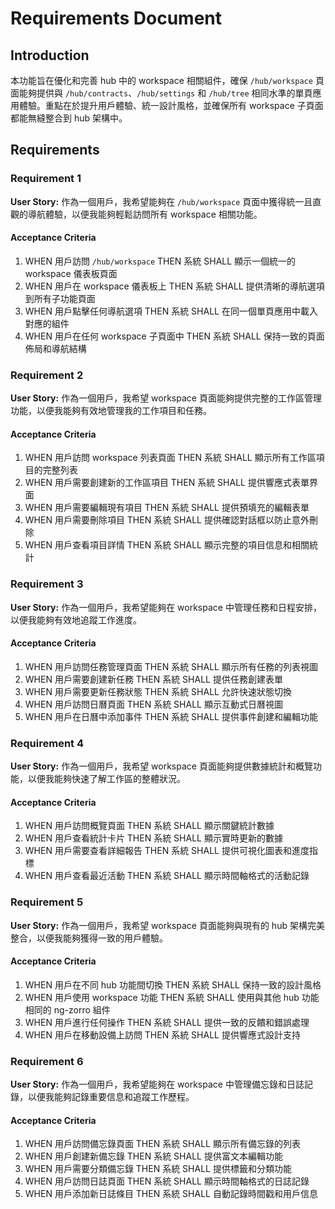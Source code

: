 # Requirements Document

## Introduction

本功能旨在優化和完善 hub 中的 workspace 相關組件，確保 `/hub/workspace` 頁面能夠提供與 `/hub/contracts`、`/hub/settings` 和 `/hub/tree` 相同水準的單頁應用體驗。重點在於提升用戶體驗、統一設計風格，並確保所有 workspace 子頁面都能無縫整合到 hub 架構中。

## Requirements

### Requirement 1

**User Story:** 作為一個用戶，我希望能夠在 `/hub/workspace` 頁面中獲得統一且直觀的導航體驗，以便我能夠輕鬆訪問所有 workspace 相關功能。

#### Acceptance Criteria

1. WHEN 用戶訪問 `/hub/workspace` THEN 系統 SHALL 顯示一個統一的 workspace 儀表板頁面
2. WHEN 用戶在 workspace 儀表板上 THEN 系統 SHALL 提供清晰的導航選項到所有子功能頁面
3. WHEN 用戶點擊任何導航選項 THEN 系統 SHALL 在同一個單頁應用中載入對應的組件
4. WHEN 用戶在任何 workspace 子頁面中 THEN 系統 SHALL 保持一致的頁面佈局和導航結構

### Requirement 2

**User Story:** 作為一個用戶，我希望 workspace 頁面能夠提供完整的工作區管理功能，以便我能夠有效地管理我的工作項目和任務。

#### Acceptance Criteria

1. WHEN 用戶訪問 workspace 列表頁面 THEN 系統 SHALL 顯示所有工作區項目的完整列表
2. WHEN 用戶需要創建新的工作區項目 THEN 系統 SHALL 提供響應式表單界面
3. WHEN 用戶需要編輯現有項目 THEN 系統 SHALL 提供預填充的編輯表單
4. WHEN 用戶需要刪除項目 THEN 系統 SHALL 提供確認對話框以防止意外刪除
5. WHEN 用戶查看項目詳情 THEN 系統 SHALL 顯示完整的項目信息和相關統計

### Requirement 3

**User Story:** 作為一個用戶，我希望能夠在 workspace 中管理任務和日程安排，以便我能夠有效地追蹤工作進度。

#### Acceptance Criteria

1. WHEN 用戶訪問任務管理頁面 THEN 系統 SHALL 顯示所有任務的列表視圖
2. WHEN 用戶需要創建新任務 THEN 系統 SHALL 提供任務創建表單
3. WHEN 用戶需要更新任務狀態 THEN 系統 SHALL 允許快速狀態切換
4. WHEN 用戶訪問日曆頁面 THEN 系統 SHALL 顯示互動式日曆視圖
5. WHEN 用戶在日曆中添加事件 THEN 系統 SHALL 提供事件創建和編輯功能

### Requirement 4

**User Story:** 作為一個用戶，我希望 workspace 頁面能夠提供數據統計和概覽功能，以便我能夠快速了解工作區的整體狀況。

#### Acceptance Criteria

1. WHEN 用戶訪問概覽頁面 THEN 系統 SHALL 顯示關鍵統計數據
2. WHEN 用戶查看統計卡片 THEN 系統 SHALL 顯示實時更新的數據
3. WHEN 用戶需要查看詳細報告 THEN 系統 SHALL 提供可視化圖表和進度指標
4. WHEN 用戶查看最近活動 THEN 系統 SHALL 顯示時間軸格式的活動記錄

### Requirement 5

**User Story:** 作為一個用戶，我希望 workspace 頁面能夠與現有的 hub 架構完美整合，以便我能夠獲得一致的用戶體驗。

#### Acceptance Criteria

1. WHEN 用戶在不同 hub 功能間切換 THEN 系統 SHALL 保持一致的設計風格
2. WHEN 用戶使用 workspace 功能 THEN 系統 SHALL 使用與其他 hub 功能相同的 ng-zorro 組件
3. WHEN 用戶進行任何操作 THEN 系統 SHALL 提供一致的反饋和錯誤處理
4. WHEN 用戶在移動設備上訪問 THEN 系統 SHALL 提供響應式設計支持

### Requirement 6

**User Story:** 作為一個用戶，我希望能夠在 workspace 中管理備忘錄和日誌記錄，以便我能夠記錄重要信息和追蹤工作歷程。

#### Acceptance Criteria

1. WHEN 用戶訪問備忘錄頁面 THEN 系統 SHALL 顯示所有備忘錄的列表
2. WHEN 用戶創建新備忘錄 THEN 系統 SHALL 提供富文本編輯功能
3. WHEN 用戶需要分類備忘錄 THEN 系統 SHALL 提供標籤和分類功能
4. WHEN 用戶訪問日誌頁面 THEN 系統 SHALL 顯示時間軸格式的日誌記錄
5. WHEN 用戶添加新日誌條目 THEN 系統 SHALL 自動記錄時間戳和用戶信息
